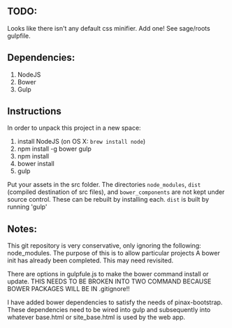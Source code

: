 
## TODO:
Looks like there isn't any default css minifier. Add one! See sage/roots gulpfile.

## Dependencies:
1. NodeJS
2. Bower
3. Gulp

## Instructions
In order to unpack this project in a new space:

1. install NodeJS (on OS X: `brew install node`)
2. npm install -g bower gulp
3. npm install
4. bower install
5. gulp

Put your assets in the src folder.
The directories `node_modules`, `dist` (compiled destination of src files), and `bower_components` are not kept under source control. These can be rebuilt by installing each. `dist` is built by running 'gulp'

## Notes:
This git repository is very conservative, only ignoring the following: node_modules.
The purpose of this is to allow particular projects
A bower init has already been completed. This may need revisited.

There are options in gulpfule.js to make the bower command install or update.
THIS NEEDS TO BE BROKEN INTO TWO COMMAND BECAUSE BOWER PACKAGES WILL BE IN .gitignore!!

I have added bower dependencies to satisfy the needs of pinax-bootstrap.
These dependencies need to be wired into gulp and subsequently into whatever base.html or site_base.html is used by the web app.
